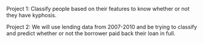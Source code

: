 Project 1:
Classify people based on their features to know whether or not they have kyphosis.

Project 2:
We will use lending data from 2007-2010 and be trying to classify and predict whether or not the borrower paid back their loan in full.
